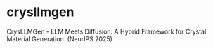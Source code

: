 # crysllmgen
CrysLLMGen - LLM Meets Diffusion: A Hybrid Framework for Crystal Material Generation. (NeurIPS 2025)
